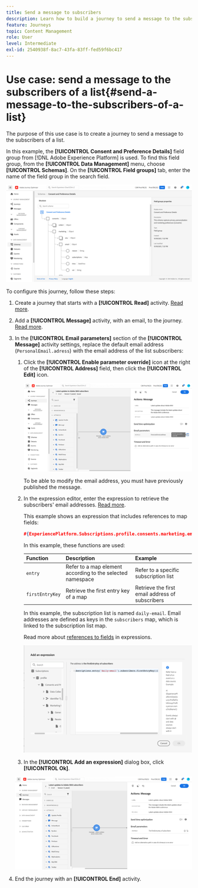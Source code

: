 ```yaml
---
title: Send a message to subscribers
description: Learn how to build a journey to send a message to the subscribers of a list
feature: Journeys
topic: Content Management
role: User
level: Intermediate
exl-id: 2540938f-8ac7-43fa-83ff-fed59f6bc417
---
```

# Use case: send a message to the subscribers of a list{#send-a-message-to-the-subscribers-of-a-list}

The purpose of this use case is to create a journey to send a message to the subscribers of a list.

In this example, the **[!UICONTROL Consent and Preference Details]** field group from [!DNL Adobe Experience Platform] is used. To find this field group, from the **[!UICONTROL Data Management]** menu, choose **[!UICONTROL Schemas]**. On the **[!UICONTROL Field groups]** tab, enter the name of the field group in the search field.

![This field group includes the subscriptions element](assets/consent-and-preference-details-field-group.png)

To configure this journey, follow these steps:

1. Create a journey that starts with a **[!UICONTROL Read]** activity. [Read more](journey-gs.md).
1. Add a **[!UICONTROL Message]** activity, with an email, to the journey. [Read more](journeys-message.md).
1. In the **[!UICONTROL Email parameters]** section of the **[!UICONTROL Message]** activity settings, replace the default email address (`PersonalEmail.adress`) with the email address of the list subscribers:

   1. Click the **[!UICONTROL Enable parameter override]** icon at the right of the **[!UICONTROL Address]** field, then click the **[!UICONTROL Edit]** icon.

      ![](assets/message-to-subscribers-uc-1.png)

      To be able to modify the email address, you must have previously published the message.

   1. In the expression editor, enter the expression to retrieve the subscribers' email addresses. [Read more](expression/expressionadvanced.md).

      This example shows an expression that includes references to map fields:

      ```json
      #{ExperiencePlatform.Subscriptions.profile.consents.marketing.email.subscriptions.entry('daily-email').subscribers.firstEntryKey()}
      ```
      
      In this example, these functions are used:

      | Function | Description | Example |
      | --- | --- | --- |
      | `entry` | Refer to a map element according to the selected namespace | Refer to a specific subscription list |
      | `firstEntryKey` | Retrieve the first entry key of a map | Retrieve the first email address of subscribers |

      In this example, the subscription list is named `daily-email`. Email addresses are defined as keys in the `subscribers` map, which is linked to the subscription list map.

      Read more about [references to fields](expression/field-references.md) in expressions.

      ![](assets/message-to-subscribers-uc-2.png)

    1. In the **[!UICONTROL Add an expression]** dialog box, click **[!UICONTROL Ok]**.

      ![](assets/message-to-subscribers-uc-3.png)

1. End the journey with an **[!UICONTROL End]** activity.
